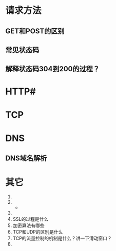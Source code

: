 # 请求方法
## GET和POST的区别
## 常见状态码
## 解释状态码304到200的过程？

# HTTP#

# TCP

# DNS
## DNS域名解析


# 其它
1. 
2. 
   - 
3. 
4. SSL的过程是什么
5. 加密算法有哪些
6. TCP和UDP的区别是什么
7. TCP的流量控制的机制是什么？讲一下滑动窗口？
8. 
